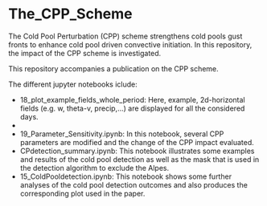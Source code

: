 # The_CPP_Scheme
The Cold Pool Perturbation (CPP) scheme strengthens cold pools gust fronts to enhance cold pool driven convective initiation. In this repository, the impact of the CPP scheme is investigated. 
 
This repository accompanies a publication on the CPP scheme. 


The different jupyter notebooks iclude: 
- 18_plot_example_fields_whole_period: Here, example, 2d-horizontal fields (e.g. w, theta-v, precip,...) are displayed for all the considered days. 
- 
- 19_Parameter_Sensitivity.ipynb: In this notebook, several CPP parameters are modified and the change of the CPP impact evaluated. 
- CPdetection_summary.ipynb: This notebook illustrates some examples and results of the cold pool detection as well as the mask that is used in the detection algorithm to exclude the Alpes. 
- 15_ColdPooldetection.ipynb: This notebook shows some further analyses of the cold pool detection outcomes and also produces the corresponding plot used in the paper. 

